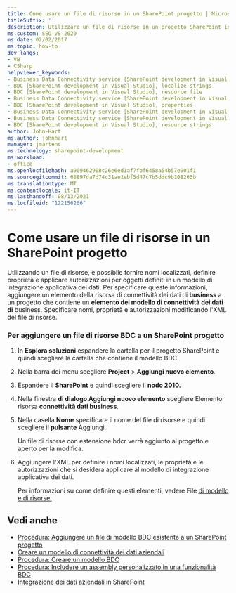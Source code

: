 ```yaml
---
title: Come usare un file di risorse in un SharePoint progetto | Microsoft Docs
titleSuffix: ''
description: Utilizzare un file di risorse in un progetto SharePoint in modo che sia possibile specificare nomi localizzati, definire proprietà e applicare autorizzazioni per gli oggetti definiti in un modello BDC.
ms.custom: SEO-VS-2020
ms.date: 02/02/2017
ms.topic: how-to
dev_langs:
- VB
- CSharp
helpviewer_keywords:
- Business Data Connectivity service [SharePoint development in Visual Studio], localize strings
- BDC [SharePoint development in Visual Studio], localize strings
- BDC [SharePoint development in Visual Studio], resource file
- Business Data Connectivity service [SharePoint development in Visual Studio], resource strings
- BDC [SharePoint development in Visual Studio], properties
- Business Data Connectivity service [SharePoint development in Visual Studio], properties
- Business Data Connectivity service [SharePoint development in Visual Studio], resource file
- BDC [SharePoint development in Visual Studio], resource strings
author: John-Hart
ms.author: johnhart
manager: jmartens
ms.technology: sharepoint-development
ms.workload:
- office
ms.openlocfilehash: a909462908c26e6ed1af7fbf6458a54b57e901f1
ms.sourcegitcommit: 68897da7d74c31ae1ebf5d47c7b5ddc9b108265b
ms.translationtype: MT
ms.contentlocale: it-IT
ms.lasthandoff: 08/13/2021
ms.locfileid: "122156266"
---
```

# <a name="how-to-use-a-resource-file-in-a-sharepoint-project"></a>Come usare un file di risorse in un SharePoint progetto

  Utilizzando un file di risorse, è possibile fornire nomi localizzati, definire proprietà e applicare autorizzazioni per oggetti definiti in un modello di integrazione applicativa dei dati. Per specificare queste informazioni, aggiungere un elemento della risorsa di connettività dei dati di **business** a un progetto che contiene un **elemento del modello di connettività dei dati di** business. Specificare nomi, proprietà e autorizzazioni modificando l'XML del file di risorse.

### <a name="to-add-a-bdc-resource-file-to-a-sharepoint-project"></a>Per aggiungere un file di risorse BDC a un SharePoint progetto

1. In **Esplora soluzioni** espandere la cartella per il progetto SharePoint e quindi scegliere la cartella che contiene il modello BDC.

2. Nella barra dei menu scegliere **Project**  >  **Aggiungi nuovo elemento**.

3. Espandere il **SharePoint** e quindi scegliere il **nodo 2010.**

4. Nella finestra **di dialogo Aggiungi nuovo elemento** scegliere Elemento risorsa **connettività dati business**.

5. Nella casella **Nome** specificare il nome del file di risorse e quindi scegliere il **pulsante** Aggiungi.

     Un file di risorse con estensione bdcr verrà aggiunto al progetto e aperto per la modifica.

6. Aggiungere l'XML per definire i nomi localizzati, le proprietà e le autorizzazioni che si desidera applicare al modello di integrazione applicativa dei dati.

     Per informazioni su come definire questi elementi, vedere File [di modello e di risorse.](/previous-versions/office/developer/sharepoint-2010/aa674515(v=office.14))

## <a name="see-also"></a>Vedi anche
- [Procedura: Aggiungere un file di modello BDC esistente a un SharePoint progetto](../sharepoint/how-to-add-an-existing-bdc-model-file-to-a-sharepoint-project.md)
- [Creare un modello di connettività dei dati aziendali](../sharepoint/creating-a-business-data-connectivity-model.md)
- [Procedura: Creare un modello BDC](../sharepoint/how-to-create-a-bdc-model.md)
- [Procedura: Includere un assembly personalizzato in una funzionalità BDC](../sharepoint/how-to-include-a-custom-assembly-in-a-bdc-feature.md)
- [Integrazione dei dati aziendali in SharePoint](../sharepoint/integrating-business-data-into-sharepoint.md)
